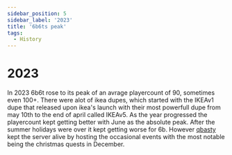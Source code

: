 ```yaml
---
sidebar_position: 5
sidebar_label: '2023'
title: '6b6ts peak'
tags:
  - History
---
```


# 2023

In 2023 6b6t rose to its peak of an avrage playercount of 90, sometimes even 100+.
There were alot of ikea dupes, which started with the IKEAv1 dupe that released upon ikea's launch with their most powerfull dupe from may 10th to the end of april called IKEAv5. As the year progressed the playercount kept getting better with June as the absolute peak. After the summer holidays were over it kept getting worse for 6b.
However [qbasty](../Users/qbasty.md) kept the server alive by hosting the occasional events with the most notable being the christmas quests in December.